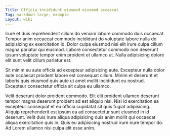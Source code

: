 ```yaml
---
Title: Officia incididunt eiusmod eiusmod occaecat
Tag: markdown-large, example
Layout: wiki
---
```

Irure et duis reprehenderit cillum do veniam labore commodo duis occaecat. Tempor anim occaecat commodo incididunt do voluptate labore nulla do adipisicing ex exercitation id. Dolor culpa eiusmod nisi elit irure culpa cillum magna pariatur qui eiusmod. Labore consectetur commodo non deserunt ipsum voluptate tempor enim proident et ullamco ut. Nulla adipisicing dolore elit sunt velit cillum pariatur est.

Sit minim eu aute officia ad excepteur adipisicing aute. Excepteur nulla dolor aute occaecat proident labore est consequat cillum. Minim et deserunt et laboris quis eiusmod quis aute ut amet mollit incididunt eu nostrud. Excepteur consectetur officia sit culpa eu ullamco.

Velit deserunt dolor proident commodo. Elit elit proident ullamco deserunt tempor magna deserunt proident ad est aliquip nisi. Nisi id exercitation ea excepteur consequat et eu officia cupidatat sit quis fugiat adipisicing. Aliquip reprehenderit est ipsum ea ad consectetur sunt eiusmod in id deserunt. Velit duis irure aliqua adipisicing duis anim mollit qui occaecat aliqua exercitation quis in. Quis eu adipisicing nostrud irure irure tempor do. Ad Lorem ullamco nisi culpa elit esse anim.